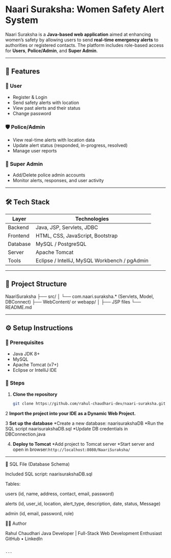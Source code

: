 # Naari Suraksha: Women Safety Alert System  

Naari Suraksha is a **Java-based web application** aimed at enhancing women’s safety by allowing users to send **real-time emergency alerts** to authorities or registered contacts. The platform includes role-based access for **Users**, **Police/Admin**, and **Super Admin**.  

---

## 📌 Features  

### 👩 User  
- Register & Login  
- Send safety alerts with location  
- View past alerts and their status  
- Change password  

### 🛡️ Police/Admin  
- View real-time alerts with location data  
- Update alert status (responded, in-progress, resolved)  
- Manage user reports  

### 🏢 Super Admin  
- Add/Delete police admin accounts  
- Monitor alerts, responses, and user activity  

---

## 🛠️ Tech Stack  

| Layer     | Technologies |  
|-----------|--------------|  
| Backend   | Java, JSP, Servlets, JDBC |  
| Frontend  | HTML, CSS, JavaScript, Bootstrap |  
| Database  | MySQL / PostgreSQL |  
| Server    | Apache Tomcat |  
| Tools     | Eclipse / IntelliJ, MySQL Workbench / pgAdmin |  

---


## 📁 Project Structure  
NaariSuraksha
├── src/
│ └── com.naari.suraksha.* (Servlets, Model, DBConnect)
├── WebContent/ or webapp/
│ ├── JSP files
└── README.md


---

## ⚙️ Setup Instructions  

### 🔧 Prerequisites  
- Java JDK 8+  
- MySQL 
- Apache Tomcat (v7+)  
- Eclipse or IntelliJ IDE  

### 🧪 Steps  

1. **Clone the repository**  
   ```bash
   git clone https://github.com/rahul-chaudhari-dev/naari-suraksha.git
   
2 **Import the project into your IDE as a Dynamic Web Project.**

3 **Set up the database**
*Create a new database: naarisurakshaDB
*Run the SQL script naarisurakshaDB.sql
*Update DB credentials in DBConnection.java

4. **Deploy to Tomcat**
*Add project to Tomcat server
*Start server and open in browser:`http://localhost:8080/NaariSuraksha/`

---

📂 SQL File (Database Schema)

Included SQL script: naarisurakshaDB.sql

Tables:

users (id, name, address, contact, email, password)

alerts (id, user_id, location, alert_type, description, date, status, Message)

admin (id, email, password, role)

👩‍💻 Author

Rahul Chaudhari
Java Developer | Full-Stack Web Development Enthusiast
GitHub • LinkedIn

```

---



